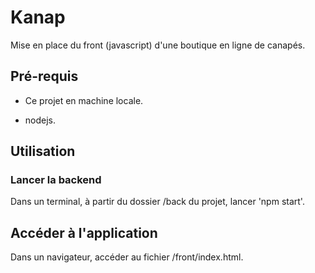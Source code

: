 # Kanap

Mise en place du front (javascript) d'une boutique en ligne de canapés.

## Pré-requis

- Ce projet en machine locale.

- nodejs.

## Utilisation

### Lancer la backend

Dans un terminal, à partir du dossier /back du projet, lancer 'npm start'.

## Accéder à l'application

Dans un navigateur, accéder au fichier /front/index.html.